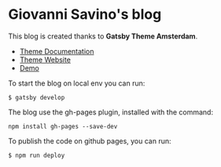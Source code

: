 # Giovanni Savino's blog

This blog is created thanks to  **Gatsby Theme Amsterdam**.

- [Theme Documentation](https://github.com/ryanwiemer/gatsby-theme-amsterdam)
- [Theme Website](https://amsterdam.netlify.com/)
- [Demo](https://gatsby-starter-amsterdam.netlify.com/)

To start the blog on local env you can run:

```
$ gatsby develop
```

The blog use the gh-pages plugin, installed with the command:
```
npm install gh-pages --save-dev
```
To publish the code on github pages, you can run:

```
$ npm run deploy
```